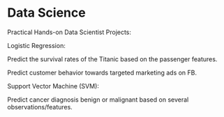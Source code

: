 # Data Science
Practical Hands-on Data Scientist Projects:

Logistic Regression:

Predict the survival rates of the Titanic based on the passenger features.

Predict customer behavior towards targeted marketing ads on FB.

Support Vector Machine (SVM):

Predict cancer diagnosis benign or malignant based on several observations/features.
